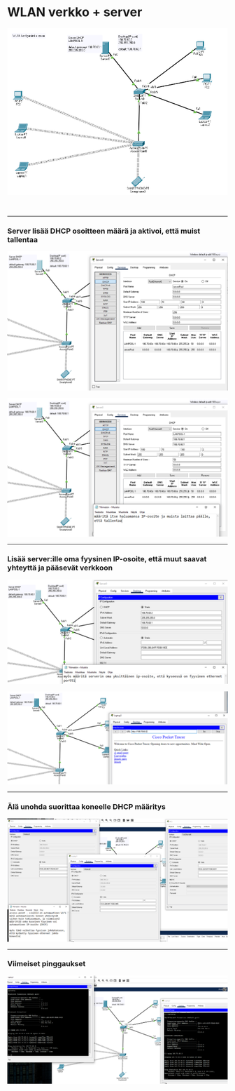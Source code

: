 <h1>WLAN verkko + server</h1>

![Alt text](images/WLAN-Server.PNG?raw=true "None")

<br><hr>

<h3>Server lisää DHCP osoitteen määrä ja aktivoi, että muist tallentaa</h3>

![Alt text](images/WLAN-Server-1Before.PNG?raw=true "None")

![Alt text](images/WLAN-Server-1After.PNG?raw=true "None")

<hr>

<h3>Lisää server:ille oma fyysinen IP-osoite, että muut saavat yhteyttä ja pääsevät verkkoon</h3>

![Alt text](images/WLAN-Server-1OwnIPPort.PNG?raw=true "None")

![Alt text](images/WLAN-ServerBrowserIP.PNG?raw=true "None")

<hr>
<h3>Älä unohda suorittaa koneelle DHCP määritys</h3>

![Alt text](images/WLAN-PC_IPadd.PNG?raw=true "None")

<hr>
<h3>Viimeiset pinggaukset</h3>

![Alt text](images/WLAN-FinalPings.PNG?raw=true "None")
